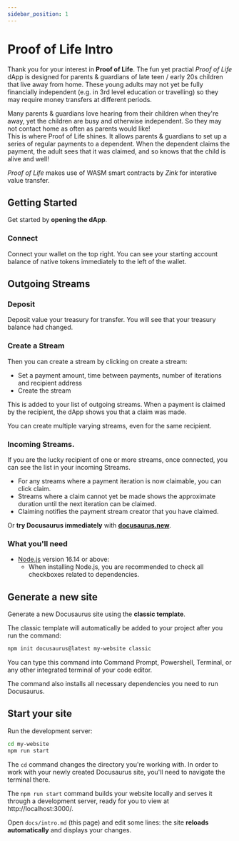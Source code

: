 ```yaml
---
sidebar_position: 1
---
```


# Proof of Life Intro

Thank you for your interest in **Proof of Life**.
The fun yet practial _Proof of Life_ dApp is designed for parents &
guardians of late teen / early 20s children that live away from home.
These young adults may not yet be fully financially independent (e.g.
in 3rd level education or travelling) so they may require money transfers
at different periods.

Many parents & guardians love hearing from their children when they're away,
yet the children are busy and otherwise independent. So they may not contact
home as often as parents would like!
<br />
This is where Proof of Life shines. It allows parents & guardians to set up a
series of regular payments to a dependent. When the dependent claims the
payment, the adult sees that it was claimed, and so knows that the child is
alive and well!

_Proof of Life_ makes use of WASM smart contracts by _Zink_ for interative value transfer.

## Getting Started

Get started by **opening the dApp**.

### Connect

Connect your wallet on the top right.
You can see your starting account balance of native tokens immediately to the left of the wallet.

## Outgoing Streams

### Deposit

Deposit value your treasury for transfer. You will see that your treasury balance
had changed.

### Create a Stream

Then you can create a stream by clicking on create a stream:

- Set a payment amount, time between payments, number of iterations and recipient address
- Create the stream

This is added to your list of outgoing streams. When a payment is claimed by the
recipient, the dApp shows you that a claim was made.

You can create multiple varying streams, even for the same recipient.

### Incoming Streams.

If you are the lucky recipient of one or more streams, once connected, you can
see the list in your incoming Streams.

- For any streams where a payment iteration is now claimable, you can click claim.
- Streams where a claim cannot yet be made shows the approximate duration until
  the next iteration can be claimed.
- Claiming notifies the payment stream creator that you have claimed.

Or **try Docusaurus immediately** with **[docusaurus.new](https://docusaurus.new)**.

### What you'll need

- [Node.js](https://nodejs.org/en/download/) version 16.14 or above:
  - When installing Node.js, you are recommended to check all checkboxes related to dependencies.

## Generate a new site

Generate a new Docusaurus site using the **classic template**.

The classic template will automatically be added to your project after you run the command:

```bash
npm init docusaurus@latest my-website classic
```

You can type this command into Command Prompt, Powershell, Terminal, or any other integrated terminal of your code editor.

The command also installs all necessary dependencies you need to run Docusaurus.

## Start your site

Run the development server:

```bash
cd my-website
npm run start
```

The `cd` command changes the directory you're working with. In order to work with your newly created Docusaurus site, you'll need to navigate the terminal there.

The `npm run start` command builds your website locally and serves it through a development server, ready for you to view at http://localhost:3000/.

Open `docs/intro.md` (this page) and edit some lines: the site **reloads automatically** and displays your changes.
